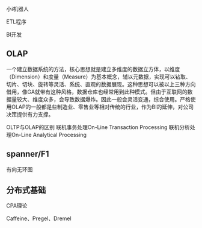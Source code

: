 小i机器人

ETL程序

BI开发

## OLAP
一个建立数据系统的方法，核心思想就是建立多维度的数据立方体，以维度（Dimension）和度量（Measure）为基本概念，辅以元数据，实现可以钻取、切片、切块、旋转等灵活、系统、直观的数据展现。这种思想可以被以上三种方向借用，像GA就带有这种风格，数据仓库也经常用到此种模式。但由于互联网的数据量较大、维度众多，会导致数据爆炸。因此一般会灵活变通，综合使用。严格使用OLAP的一般都是些制造业、零售业等相对传统的行业，作为BI的延伸，对公司决策提供有力支撑。


OLTP与OLAP的区别
联机事务处理On-Line Transaction Processing
联机分析处理On-Line Analytical Processing

## spanner/F1
有向无环图

## 分布式基础
CPA理论

Caffeine、Pregel、Dremel


